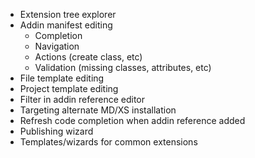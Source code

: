 ﻿* Extension tree explorer
* Addin manifest editing
  * Completion
  * Navigation
  * Actions (create class, etc)
  * Validation (missing classes, attributes, etc)
* File template editing
* Project template editing
* Filter in addin reference editor
* Targeting alternate MD/XS installation
* Refresh code completion when addin reference added
* Publishing wizard
* Templates/wizards for common extensions